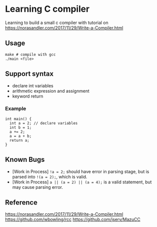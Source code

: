 # Learning C compiler
Learning to build a small c compiler with tutorial on https://norasandler.com/2017/11/29/Write-a-Compiler.html


## Usage

```
make # compile with gcc
./main <file>
```

## Support syntax
- declare int variables
- arithmetic expression and assignment
- keyword return
### Example
```
int main() {
  int a = 2; // declare variables
  int b = 1;
  a += 2;
  a = a + b;
  return a;
}
```

## Known Bugs
- [Work in Process] `!a = 2;` should have error in parsing stage, but is parsed into `!(a = 2);`, which is valid.
- [Work in Process] `a || (a = 2) || (a = 4);` is a valid statement, but may cause parsing error.



## Reference
https://norasandler.com/2017/11/29/Write-a-Compiler.html
https://github.com/wbowling/rcc
https://github.com/jserv/MazuCC
